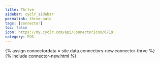 ```yaml
---
title: Thr!ve
sidebar: cyclr_sidebar
permalink: thrve-auto
tags: [connector]
toc: false
icon: https://my.cyclr.com/api/ConnectorIcon/6719
category: POS
---
```

{% assign connectordata = site.data.connectors-new.connector-thrve %}
{% include connector-new.html %}	